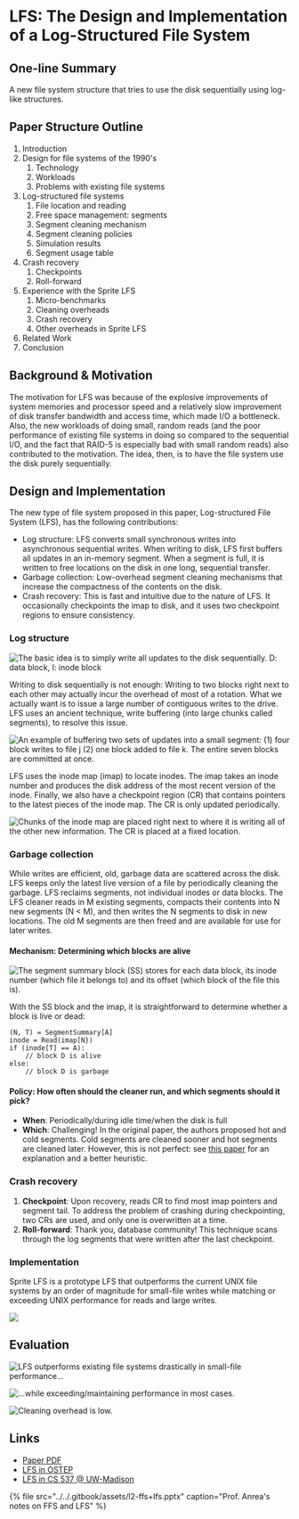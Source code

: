 # LFS: The Design and Implementation of a Log-Structured File System

## One-line Summary

A new file system structure that tries to use the disk sequentially using log-like structures.

## Paper Structure Outline

1. Introduction
2. Design for file systems of the 1990's
   1. Technology
   2. Workloads
   3. Problems with existing file systems
3. Log-structured file systems
   1. File location and reading
   2. Free space management: segments
   3. Segment cleaning mechanism
   4. Segment cleaning policies
   5. Simulation results
   6. Segment usage table
4. Crash recovery
   1. Checkpoints
   2. Roll-forward
5. Experience with the Sprite LFS
   1. Micro-benchmarks
   2. Cleaning overheads
   3. Crash recovery
   4. Other overheads in Sprite LFS
6. Related Work
7. Conclusion

## Background & Motivation

The motivation for LFS was because of the explosive improvements of system memories and processor speed and a relatively slow improvement of disk transfer bandwidth and access time, which made I/O a bottleneck. Also, the new workloads of doing small, random reads \(and the poor performance of existing file systems in doing so compared to the sequential I/O, and the fact that RAID-5 is especially bad with small random reads\) also contributed to the motivation. The idea, then, is to have the file system use the disk purely sequentially.

## Design and Implementation

The new type of file system proposed in this paper, Log-structured File System \(LFS\), has the following contributions:

* Log structure: LFS converts small synchronous writes into asynchronous sequential writes. When writing to disk, LFS first buffers all updates in an in-memory segment. When a segment is full, it is written to free locations on the disk in one long, sequential transfer.
* Garbage collection: Low-overhead segment cleaning mechanisms that increase the compactness of the contents on the disk.
* Crash recovery: This is fast and intuitive due to the nature of LFS. It occasionally checkpoints the imap to disk, and it uses two checkpoint regions to ensure consistency.

### Log structure

![The basic idea is to simply write all updates to the disk sequentially. D: data block, I: inode block](../../.gitbook/assets/screen-shot-2020-12-26-at-10.04.17-pm.png)

Writing to disk sequentially is not enough: Writing to two blocks right next to each other may actually incur the overhead of most of a rotation. What we actually want is to issue a large number of contiguous writes to the drive. LFS uses an ancient technique, write buffering \(into large chunks called segments\), to resolve this issue. 

![An example of buffering two sets of updates into a small segment: \(1\) four block writes to file j \(2\) one block added to file k. The entire seven blocks are committed at once.](../../.gitbook/assets/screen-shot-2020-12-26-at-10.10.31-pm.png)

LFS uses the inode map \(imap\) to locate inodes. The imap takes an inode number and produces the disk address of the most recent version of the inode. Finally, we also have a checkpoint region \(CR\) that contains pointers to the latest pieces of the inode map. The CR is only updated periodically.

![Chunks of the inode map are placed right next to where it is writing all of the other new information. The CR is placed at a fixed location.](../../.gitbook/assets/screen-shot-2020-12-26-at-10.23.10-pm.png)

### Garbage collection

While writes are efficient, old, garbage data are scattered across the disk. LFS keeps only the latest live version of a file by periodically cleaning the garbage. LFS reclaims segments, not individual inodes or data blocks. The LFS cleaner reads in M existing segments, compacts their contents into N new segments \(N &lt; M\), and then writes the N segments to disk in new locations. The old M segments are then freed and are available for use for later writes.

#### Mechanism: Determining which blocks are alive

![The segment summary block \(SS\) stores for each data block, its inode number \(which file it belongs to\) and its offset \(which block of the file this is\).](../../.gitbook/assets/screen-shot-2020-12-26-at-10.46.41-pm.png)

With the SS block and the imap, it is straightforward to determine whether a block is live or dead:

```text
(N, T) = SegmentSummary[A]
inode = Read(imap[N})
if (inode[T] == A):
    // block D is alive
else:
    // block D is garbage
```

#### Policy: How often should the cleaner run, and which segments should it pick?

* **When**: Periodically/during idle time/when the disk is full
* **Which**: Challenging! In the original paper, the authors proposed hot and cold segments. Cold segments are cleaned sooner and hot segments are cleaned later. However, this is not perfect: see [this paper](https://homes.cs.washington.edu/~tom/pubs/lfs-adapt.html) for an explanation and a better heuristic.

### Crash recovery

1. **Checkpoint**: Upon recovery, reads CR to find most imap pointers and segment tail. To address the problem of crashing during checkpointing, two CRs are used, and only one is overwritten at a time. 
2. **Roll-forward**: Thank you, database community! This technique scans through the log segments that were written after the last checkpoint.

### Implementation

Sprite LFS is a prototype LFS that outperforms the current UNIX file systems by an order of magnitude for small-file writes while matching or exceeding UNIX performance for reads and large writes.

![](../../.gitbook/assets/screen-shot-2020-12-26-at-9.54.27-pm.png)

## Evaluation

![LFS outperforms existing file systems drastically in small-file performance...](../../.gitbook/assets/screen-shot-2020-12-26-at-11.00.21-pm.png)

![...while exceeding/maintaining performance in most cases.](../../.gitbook/assets/screen-shot-2020-12-26-at-11.00.50-pm.png)

![Cleaning overhead is low.](../../.gitbook/assets/screen-shot-2020-12-26-at-11.04.44-pm.png)

## Links

* [Paper PDF](https://people.eecs.berkeley.edu/~brewer/cs262/LFS.pdf)
* [LFS in OSTEP](http://pages.cs.wisc.edu/~remzi/OSTEP/file-lfs.pdf)
* [LFS in CS 537 @ UW-Madison](http://pages.cs.wisc.edu/~shivaram/cs537-sp20-notes/lfs/cs537-lfs-notes.pdf)

{% file src="../../.gitbook/assets/l2-ffs+lfs.pptx" caption="Prof. Anrea\'s notes on FFS and LFS" %}

